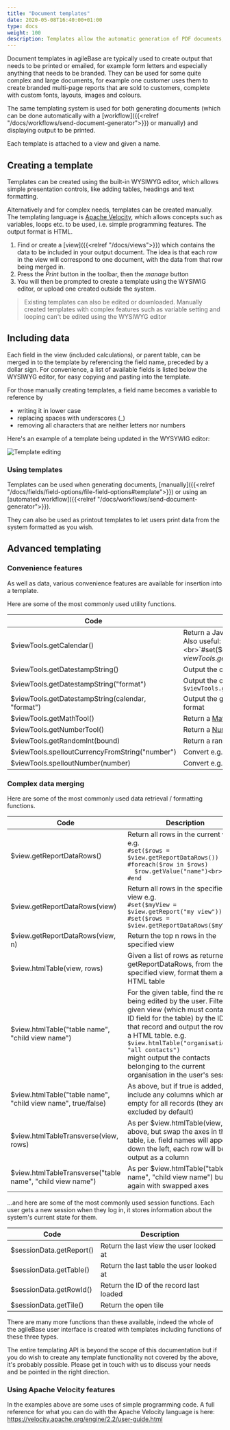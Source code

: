 ```yaml
---
title: "Document templates"
date: 2020-05-08T16:40:00+01:00
type: docs
weight: 100
description: Templates allow the automatic generation of PDF documents, or printouts
---
```

Document templates in agileBase are typically used to create output that needs to be printed or emailed, for example form letters and especially anything that needs to be branded. They can be used for some quite complex and large documents, for example one customer uses them to create branded multi-page reports that are sold to customers, complete with custom fonts, layouts, images and colours.

The same templating system is used for both generating documents (which can be done automatically with a [workflow]({{<relref "/docs/workflows/send-document-generator">}}) or manually) and displaying output to be printed.

Each template is attached to a view and given a name.

## Creating a template
Templates can be created using the built-in WYSIWYG editor, which allows simple presentation controls, like adding tables, headings and text formatting.

Alternatively and for complex needs, templates can be created manually. The templating language is [Apache Velocity](https://velocity.apache.org/), which allows concepts such as variables, loops etc. to be used, i.e. simple programming features. The output format is HTML.

1. Find or create a [view]({{<relref "/docs/views">}}) which contains the data to be included in your output document. The idea is that each row in the view will correspond to one document, with the data from that row being merged in.
2. Press the _Print_ button in the toolbar, then the _manage_ button
3. You will then be prompted to create a template using the WYSIWIG editor, or upload one created outside the system.
> Existing templates can also be edited or downloaded. Manually created templates with complex features such as variable setting and looping can't be edited using the WYSIWYG editor

## Including data
Each field in the view (included calculations), or parent table, can be merged in to the template by referencing the field name, preceded by a dollar sign. For convenience, a list of available fields is listed below the WYSIWYG editor, for easy copying and pasting into the template.

For those manually creating templates, a field name becomes a variable to reference by
* writing it in lower case
* replacing spaces with underscores (_)
* removing all characters that are neither letters nor numbers

Here's an example of a template being updated in the WYSYWIG editor:

![Template editing](/template-editor.png)

### Using templates
Templates can be used when generating documents, [manually]({{<relref "/docs/fields/field-options/file-field-options#template">}}) or using an [automated workflow]({{<relref "/docs/workflows/send-document-generator">}}).

They can also be used as printout templates to let users print data from the system formatted as you wish.

## Advanced templating
### Convenience features
As well as data, various convenience features are available for insertion into a template.

Here are some of the most commonly used utility functions.

| Code                                                            | Description                                                                                                                                                                                                                                                                                                   |
|-----------------------------------------------------------------|---------------------------------------------------------------------------------------------------------------------------------------------------------------------------------------------------------------------------------------------------------------------------------------------------------------|
| $viewTools.getCalendar()                                        | Return a Java [Calendar](https://docs.oracle.com/javase/10/docs/api/java/util/Calendar.html) object representing the current date and time<br/>Also useful: $viewTools.getCalendarConstant(String name), e.g.<br>`#set($dayOfWeek = $viewTools.getCalendar().get($viewTools.getCalendarConstant("DAY_OF_WEEK")))`|                                                                                                                              |
| $viewTools.getDatestampString()                                 | Output the current date in the format 31/01/2023                                                                                                                                                                                                                                                              |
| $viewTools.getDatestampString("format")                    | Output the current date/time in a [custom format](https://docs.oracle.com/javase/10/docs/api/java/text/SimpleDateFormat.html) e.g. `$viewTools.getDatestampString("EEE, d MMM yyyy HH:mm:ss")`                                                                                                                |
| $viewTools.getDatestampString(calendar, "format") | Output the given date/time (as returned by $viewTools.getCalendar() in a custom format                                                                                                                                                                                                                                                                 |
| $viewTools.getMathTool()                                        | Return a [MathTool](https://velocity.apache.org/tools/3.0/apidocs/org/apache/velocity/tools/generic/MathTool.html) for doing maths                                                                                                                                                                            |
| $viewTools.getNumberTool()                                      | Return a [NumberTool](https://velocity.apache.org/tools/3.0/apidocs/org/apache/velocity/tools/generic/NumberTool.html) for formatting and converting numbers                                                                                                                                                  |
| $viewTools.getRandomInt(bound)                              | Return a random number >=0 and <bound                                                                                                                                                                                                                                                                         |
| $viewTools.spelloutCurrencyFromString("number")            | Convert e.g. "12.50" into "Twelve pounds 50 pence"                                                                                                                                                                                                                                                            |
| $viewTools.spelloutNumber(number)                        | Convert e.g. 1,200 into "One thousand, two hundred"                                                                                                                                                                                                                                                           |

### Complex data merging

Here are some of the most commonly used data retrieval / formatting functions.

| Code                                 | Description |
|--------------------------------------|-------------|
| $view.getReportDataRows()            | Return all rows in the current view e.g.<br />`#set($rows = $view.getReportDataRows())`<br>`#foreach($row in $rows)`<br>`  $row.getValue("name")<br>`<br>`#end` |
| $view.getReportDataRows(view)        | Return all rows in the specified view e.g.<br />`#set($myView = $view.getReport("my view"))`<br>`#set($rows = $view.getReportDataRows($myView))`                |
| $view.getReportDataRows(view, n)     | Return the top n rows in the specified view                                                                                                                     |
| $view.htmlTable(view, rows)          | Given a list of rows as returned by getReportDataRows, from the specified view, format them as a HTML table                                                     |
| $view.htmlTable("table name", "child view name") | For the given table, find the record being edited by the user. Filter the given view (which must contain the ID field for the table) by the ID of that record and output the rows as a HTML table. e.g.<br>`$view.htmlTable("organisations", "all contacts")`<br>might output the contacts belonging to the current organisation in the user's session |
| $view.htmlTable("table name", "child view name", true/false) | As above, but if true is added, include any columns which are empty for all records (they are excluded by default) |
| $view.htmlTableTransverse(view, rows) | As per $view.htmlTable(view, rows) above, but swap the axes in the table, i.e. field names will appear down the left, each row will be output as a column |
| $view.htmlTableTransverse("table name", "child view name") | As per $view.htmlTable("table name", "child view name") but again with swapped axes |

...and here are some of the most commonly used session functions. Each user gets a new session when they log in, it stores information about the system's current state for them.

| Code                                 | Description |
|--------------------------------------|-------------|
| $sessionData.getReport()             | Return the last view the user looked at |
| $sessionData.getTable()              | Return the last table the user looked at |
| $sessionData.getRowId()              | Return the ID of the record last loaded |
| $sessionData.getTile()               | Return the open tile |

There are many more functions than these available, indeed the whole of the agileBase user interface is created with templates including functions of these three types.

The entire templating API is beyond the scope of this documentation but if you do wish to create any template functionality not covered by the above, it's probably possible. Please get in touch with us to discuss your needs and be pointed in the right direction.

### Using Apache Velocity features

In the examples above are some uses of simple programming code. A full reference for what you can do with the Apache Velocity language is here: https://velocity.apache.org/engine/2.2/user-guide.html

